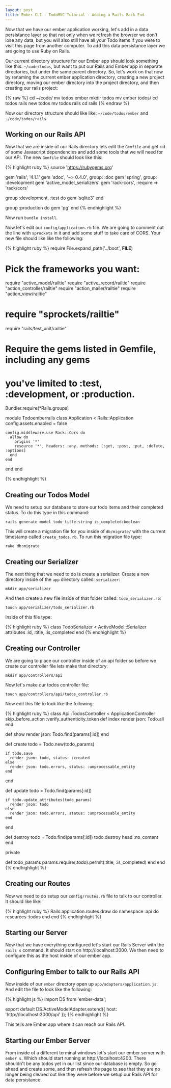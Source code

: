 ```yaml
---
layout: post
title: Ember CLI - TodoMVC Tutorial - Adding a Rails Back End
---
```


Now that we have our ember application working, let's add in a data persistance layer so that not only when we refresh the browser we don't lose any data, but you will also still have all your Todo items if you were to visit this page from another computer. To add this data persistance layer we are going to use Ruby on Rails.

Our current directory structure for our Ember app should look something like this: `~/code/todos`, but want to put our Rails and Ember app in separate directories, but under the same parent directory. So, let's work on that now by renaming the current ember application directory, creating a new project directory, moving our ember directory into the project directory, and then creating our rails project:

{% raw %}
    cd ~/code/
    mv todos ember
    mkdir todos
    mv ember todos/
    cd todos
    rails new todos
    mv todos rails
    cd rails
{% endraw %}

Now our directory structure should like like: `~/code/todos/ember` and `~/code/todos/rails`.

## Working on our Rails API

Now that we are inside of our Rails directory lets edit the `Gemfile` and get rid of some Javascript dependencies and add some tools that we will need for our API. The new `Gemfile` should look like this:

{% highlight  ruby %}
source 'https://rubygems.org'

gem 'rails', '4.1.1'
gem 'sdoc', '~> 0.4.0',          group: :doc
gem 'spring',        group: :development
gem 'active_model_serializers'
gem 'rack-cors', :require => 'rack/cors'

group :development, :test do
  gem 'sqlite3'
end

group :production do
  gem 'pg'
end
{% endhighlight %}

Now run `bundle install`.

Now let's edit our `config/application.rb` file. We are going to comment out the line with `sprockets` in it and add some stuff to take care of CORS. Your new file should like like the following:

{% highlight  ruby %}
require File.expand_path('../boot', __FILE__)

# Pick the frameworks you want:
require "active_model/railtie"
require "active_record/railtie"
require "action_controller/railtie"
require "action_mailer/railtie"
require "action_view/railtie"
# require "sprockets/railtie"
require "rails/test_unit/railtie"

# Require the gems listed in Gemfile, including any gems
# you've limited to :test, :development, or :production.
Bundler.require(*Rails.groups)

module Todoemberrails
  class Application < Rails::Application
    config.assets.enabled = false

    config.middleware.use Rack::Cors do
      allow do
        origins '*'
        resource '*', headers: :any, methods: [:get, :post, :put, :delete, :options]
      end
    end
  end
end

{% endhighlight %}

## Creating our Todos Model

We need to setup our database to store our todo items and their completed status. To do this type in this command:

    rails generate model todo title:string is_completed:boolean

This will create a migration file for you inside of `db/migrate/` with the current timestamp called `create_todos.rb`. To run this migration file type:

    rake db:migrate

## Creating our Serializer

The next thing that we need to do is create a serializer. Create a new directory inside of the `app` directory called: `serializer`:

    mkdir app/serializer

And then create a new file inside of that folder called: `todo_serializer.rb`:

    touch app/serializer/todo_serializer.rb

Inside of this file type:

{% highlight  ruby %}
    class TodoSerializer < ActiveModel::Serializer
      attributes :id, :title, :is_completed
    end
{% endhighlight %}

## Creating our Controller

We are going to place our controller inside of an api folder so before we create our controller file lets make that directory:

    mkdir app/controllers/api

Now let's make our todos controller file:

    touch app/controllers/api/todos_controller.rb

Now edit this file to look like the following:

{% highlight  ruby %}
class Api::TodosController < ApplicationController
  skip_before_action :verify_authenticity_token
  def index
    render json: Todo.all
  end

  def show
    render json: Todo.find(params[:id])
  end

  def create
    todo = Todo.new(todo_params)

    if todo.save
      render json: todo, status: :created
    else
      render json: todo.errors, status: :unprocessable_entity
    end
  end

  def update
    todo = Todo.find(params[:id])

    if todo.update_attributes(todo_params)
      render json: todo
    else
      render json: todo.errors, status: :unprocessable_entity
    end
  end

  def destroy
    todo = Todo.find(params[:id])
    todo.destroy
    head :no_content
  end

  private

  def todo_params
    params.require(:todo).permit(:title, :is_completed)
  end
end
{% endhighlight %}

## Creating our Routes

Now we need to do setup our `config/routes.rb` file to talk to our controller. It should like like:

{% highlight  ruby %}
Rails.application.routes.draw do
  namespace :api do
    resources :todos
  end
end
{% endhighlight %}

## Starting our Server

Now that we have everything configured let's start our Rails Server with the `rails s` command. It should start on http://localhost:3000. We then need to configure this as the host inside of our ember app.

## Configuring Ember to talk to our Rails API

Now inside of our `ember` directory open up `app/adapters/application.js`. And edit the file to look like the following:

{% highlight  js %}
import DS from 'ember-data';

export default DS.ActiveModelAdapter.extend({
  host: 'http://localhost:3000/api'
});
{% endhighlight %}

This tells are Ember app where it can reach our Rails API.

## Starting our Ember Server

From inside of a different terminal windows let's start our ember server with `ember s`. Which should start running at http://localhost:4200. There shouldn't be any todos yet in our list since our database is empty. So go ahead and create some, and then refresh the page to see that they are no longer being cleared out like they were before we setup our Rails API for data persistance.

